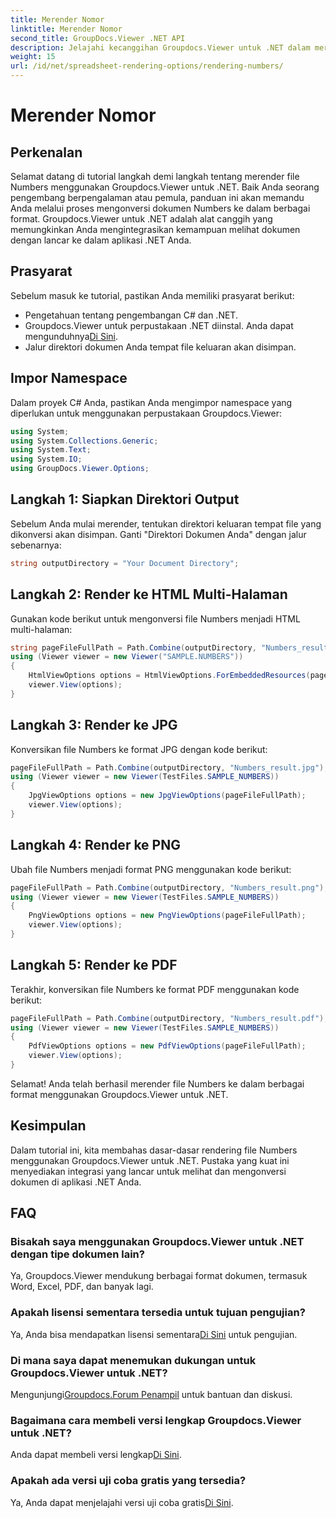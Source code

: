 ```yaml
---
title: Merender Nomor
linktitle: Merender Nomor
second_title: GroupDocs.Viewer .NET API
description: Jelajahi kecanggihan Groupdocs.Viewer untuk .NET dalam merender file Numbers dengan lancar. Konversikan ke HTML, JPG, PNG, dan PDF dengan mudah.
weight: 15
url: /id/net/spreadsheet-rendering-options/rendering-numbers/
---
```


# Merender Nomor

## Perkenalan
Selamat datang di tutorial langkah demi langkah tentang merender file Numbers menggunakan Groupdocs.Viewer untuk .NET. Baik Anda seorang pengembang berpengalaman atau pemula, panduan ini akan memandu Anda melalui proses mengonversi dokumen Numbers ke dalam berbagai format. Groupdocs.Viewer untuk .NET adalah alat canggih yang memungkinkan Anda mengintegrasikan kemampuan melihat dokumen dengan lancar ke dalam aplikasi .NET Anda.
## Prasyarat
Sebelum masuk ke tutorial, pastikan Anda memiliki prasyarat berikut:
- Pengetahuan tentang pengembangan C# dan .NET.
-  Groupdocs.Viewer untuk perpustakaan .NET diinstal. Anda dapat mengunduhnya[Di Sini](https://releases.groupdocs.com/viewer/net/).
- Jalur direktori dokumen Anda tempat file keluaran akan disimpan.
## Impor Namespace
Dalam proyek C# Anda, pastikan Anda mengimpor namespace yang diperlukan untuk menggunakan perpustakaan Groupdocs.Viewer:
```csharp
using System;
using System.Collections.Generic;
using System.Text;
using System.IO;
using GroupDocs.Viewer.Options;
```
## Langkah 1: Siapkan Direktori Output
Sebelum Anda mulai merender, tentukan direktori keluaran tempat file yang dikonversi akan disimpan. Ganti "Direktori Dokumen Anda" dengan jalur sebenarnya:
```csharp
string outputDirectory = "Your Document Directory";
```
## Langkah 2: Render ke HTML Multi-Halaman
Gunakan kode berikut untuk mengonversi file Numbers menjadi HTML multi-halaman:
```csharp
string pageFileFullPath = Path.Combine(outputDirectory, "Numbers_result.html");
using (Viewer viewer = new Viewer("SAMPLE.NUMBERS"))
{
    HtmlViewOptions options = HtmlViewOptions.ForEmbeddedResources(pageFileFullPath);
    viewer.View(options);
}
```
## Langkah 3: Render ke JPG
Konversikan file Numbers ke format JPG dengan kode berikut:
```csharp
pageFileFullPath = Path.Combine(outputDirectory, "Numbers_result.jpg");
using (Viewer viewer = new Viewer(TestFiles.SAMPLE_NUMBERS))
{
    JpgViewOptions options = new JpgViewOptions(pageFileFullPath);
    viewer.View(options);
}
```
## Langkah 4: Render ke PNG
Ubah file Numbers menjadi format PNG menggunakan kode berikut:
```csharp
pageFileFullPath = Path.Combine(outputDirectory, "Numbers_result.png");
using (Viewer viewer = new Viewer(TestFiles.SAMPLE_NUMBERS))
{
    PngViewOptions options = new PngViewOptions(pageFileFullPath);
    viewer.View(options);
}
```
## Langkah 5: Render ke PDF
Terakhir, konversikan file Numbers ke format PDF menggunakan kode berikut:
```csharp
pageFileFullPath = Path.Combine(outputDirectory, "Numbers_result.pdf");
using (Viewer viewer = new Viewer(TestFiles.SAMPLE_NUMBERS))
{
    PdfViewOptions options = new PdfViewOptions(pageFileFullPath);
    viewer.View(options);
}
```
Selamat! Anda telah berhasil merender file Numbers ke dalam berbagai format menggunakan Groupdocs.Viewer untuk .NET.
## Kesimpulan
Dalam tutorial ini, kita membahas dasar-dasar rendering file Numbers menggunakan Groupdocs.Viewer untuk .NET. Pustaka yang kuat ini menyediakan integrasi yang lancar untuk melihat dan mengonversi dokumen di aplikasi .NET Anda.
## FAQ
### Bisakah saya menggunakan Groupdocs.Viewer untuk .NET dengan tipe dokumen lain?
Ya, Groupdocs.Viewer mendukung berbagai format dokumen, termasuk Word, Excel, PDF, dan banyak lagi.
### Apakah lisensi sementara tersedia untuk tujuan pengujian?
 Ya, Anda bisa mendapatkan lisensi sementara[Di Sini](https://purchase.groupdocs.com/temporary-license/) untuk pengujian.
### Di mana saya dapat menemukan dukungan untuk Groupdocs.Viewer untuk .NET?
 Mengunjungi[Groupdocs.Forum Penampil](https://forum.groupdocs.com/c/viewer/9) untuk bantuan dan diskusi.
### Bagaimana cara membeli versi lengkap Groupdocs.Viewer untuk .NET?
 Anda dapat membeli versi lengkap[Di Sini](https://purchase.groupdocs.com/buy).
### Apakah ada versi uji coba gratis yang tersedia?
 Ya, Anda dapat menjelajahi versi uji coba gratis[Di Sini](https://releases.groupdocs.com/).